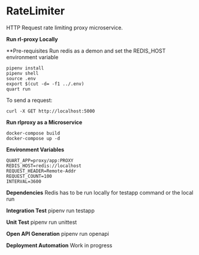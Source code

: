 # RateLimiter
HTTP Request rate limiting proxy microservice.

__Run rl-proxy Locally__

**Pre-requisites
Run redis as a demon and set the REDIS_HOST environment variable
```
pipenv install
pipenv shell
source .env
export $(cut -d= -f1 ../.env)
quart run
```

To send a request:
```
curl -X GET http://localhost:5000
```

__Run rlproxy as a Microservice__
```
docker-compose build
docker-compose up -d
```

__Environment Variables__
```
QUART_APP=proxy/app:PROXY
REDIS_HOST=redis://localhost
REQUEST_HEADER=Remote-Addr
REQUEST_COUNT=100
INTERVAL=3600
```

__Dependencies__
Redis has to be run locally for testapp command or the local run

__Integration Test__
pipenv run testapp

__Unit Test__
pipenv run unittest

__Open API Generation__
pipenv run openapi

__Deployment Automation__
Work in progress
